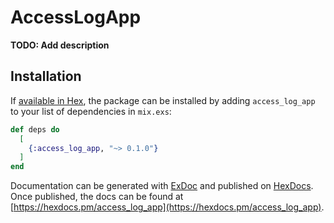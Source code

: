 # AccessLogApp

**TODO: Add description**

## Installation

If [available in Hex](https://hex.pm/docs/publish), the package can be installed
by adding `access_log_app` to your list of dependencies in `mix.exs`:

```elixir
def deps do
  [
    {:access_log_app, "~> 0.1.0"}
  ]
end
```

Documentation can be generated with [ExDoc](https://github.com/elixir-lang/ex_doc)
and published on [HexDocs](https://hexdocs.pm). Once published, the docs can
be found at [https://hexdocs.pm/access_log_app](https://hexdocs.pm/access_log_app).

